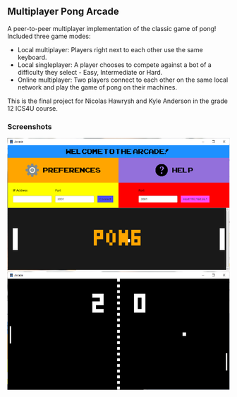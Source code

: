 ## Multiplayer Pong Arcade

A peer-to-peer multiplayer implementation of the classic game of pong! Included three game modes:
- Local multiplayer: Players right next to each other use the same keyboard.
- Local singleplayer: A player chooses to compete against a bot of a difficulty they select - Easy, Intermediate or Hard.
- Online multiplayer: Two players connect to each other on the same local network and play the game of pong on their machines.

This is the final project for Nicolas Hawrysh and Kyle Anderson in the grade 12 ICS4U course.

### Screenshots

![image](/res/MainMenu.png)
![image](/res/InGame.png)

